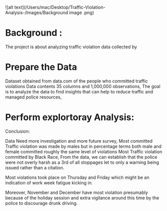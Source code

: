 
![alt text](/Users/mac/Desktop/Traffic-Violation-Analysis-/Images/Background image .png)


# Background :
The project is about analyzing traffic violation data collected by


# Prepare the Data

Dataset obtained from data.com of the people who committed traffic violations
Data contents 35 columns and 1,000,000 observations,
The goal is to analyze the data to find insights that can help to reduce traffic and managed police resources,

# Perform explortoray Analysis:


Conclusion:

Data Need more investigation and more future survey,
Most committed Traffic violation was made by males but in percentage terms both male and female committed roughly the same level of violations
Most Traffic violation committed by Black Race,
From the data, we can establish that the police were not overly harsh as a 3rd of all stoppages let to only a warning being issued rather than a citation.

Most violations took place on Thursday and Friday which might be an indication of work week fatigue kicking in.

Moreover, November and December have most violation presumably because of the holiday session and extra vigilance around this time by the police to discourage drunk driving.
